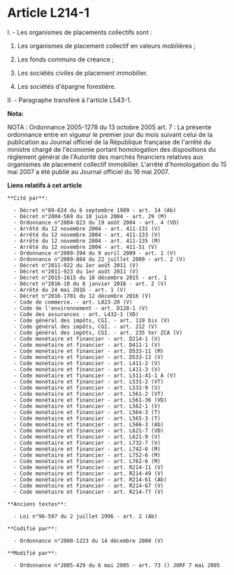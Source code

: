 # Article L214-1

I. - Les organismes de placements collectifs sont :

1. Les organismes de placement collectif en valeurs mobilières ;

2. Les fonds communs de créance ;

3. Les sociétés civiles de placement immobilier.

4. Les sociétés d'épargne forestière.

II. - Paragraphe transfèré à l'article L543-1.

**Nota:**

NOTA : Ordonnance 2005-1278 du 13 octobre 2005 art. 7 : La présente ordonnance entre en vigueur le premier jour du mois
suivant celui de la publication au Journal officiel de la République française de l'arrêté du ministre chargé de l'économie
portant homologation des dispositions du règlement général de l'Autorité des marchés financiers relatives aux organismes de
placement collectif immobilier. L'arrêté d'homologation du 15 mai 2007 a été publié au Journal officiel du 16 mai 2007.

**Liens relatifs à cet article**

	**Cité par**:

	  - Décret n°89-624 du 6 septembre 1989 - art. 14 (Ab)
	  - Décret n°2004-569 du 18 juin 2004 - art. 29 (M)
	  - Ordonnance n°2004-823 du 19 août 2004 - art. 4 (VD)
	  - Arrêté du 12 novembre 2004 - art. 411-131 (V)
	  - Arrêté du 12 novembre 2004 - art. 411-133 (V)
	  - Arrêté du 12 novembre 2004 - art. 411-135 (M)
	  - Arrêté du 12 novembre 2004 - art. 411-51 (V)
	  - Ordonnance n°2009-394 du 9 avril 2009 - art. 1 (V)
	  - Ordonnance n°2009-884 du 22 juillet 2009 - art. 2 (V)
	  - Décret n°2011-922 du 1er août 2011 (V)
	  - Décret n°2011-923 du 1er août 2011 (V)
	  - Décret n°2015-1615 du 10 décembre 2015 - art. 1
	  - Décret n°2016-10 du 8 janvier 2016 - art. 2 (V)
	  - Arrêté du 24 mai 2016 - art. 1 (V)
	  - Décret n°2016-1701 du 12 décembre 2016 (V)
	  - Code de commerce. - art. L823-20 (V)
	  - Code de l'environnement - art. D128-1 (V)
	  - Code des assurances - art. L432-1 (VD)
	  - Code général des impôts, CGI. - art. 119 bis (V)
	  - Code général des impôts, CGI. - art. 212 (V)
	  - Code général des impôts, CGI. - art. 235 ter ZCA (V)
	  - Code monétaire et financier - art. D214-1 (V)
	  - Code monétaire et financier - art. D411-1 (V)
	  - Code monétaire et financier - art. D533-11 (M)
	  - Code monétaire et financier - art. D533-13 (V)
	  - Code monétaire et financier - art. L411-2 (V)
	  - Code monétaire et financier - art. L411-3 (V)
	  - Code monétaire et financier - art. L511-41-1 A (V)
	  - Code monétaire et financier - art. L531-2 (VT)
	  - Code monétaire et financier - art. L532-9 (V)
	  - Code monétaire et financier - art. L561-2 (VT)
	  - Code monétaire et financier - art. L561-36 (VD)
	  - Code monétaire et financier - art. L562-1 (V)
	  - Code monétaire et financier - art. L564-3 (T)
	  - Code monétaire et financier - art. L565-3 (T)
	  - Code monétaire et financier - art. L566-3 (Ab)
	  - Code monétaire et financier - art. L621-7 (VD)
	  - Code monétaire et financier - art. L621-9 (V)
	  - Code monétaire et financier - art. L732-7 (V)
	  - Code monétaire et financier - art. L742-6 (M)
	  - Code monétaire et financier - art. L752-6 (M)
	  - Code monétaire et financier - art. L762-6 (M)
	  - Code monétaire et financier - art. R214-11 (V)
	  - Code monétaire et financier - art. R214-49 (V)
	  - Code monétaire et financier - art. R214-61 (Ab)
	  - Code monétaire et financier - art. R214-67 (V)
	  - Code monétaire et financier - art. R214-77 (V)

	**Anciens textes**:

	  - Loi n°96-597 du 2 juillet 1996 - art. 2 (Ab)

	**Codifié par**:

	  - Ordonnance n°2000-1223 du 14 décembre 2000 (V)

	**Modifié par**:

	  - Ordonnance n°2005-429 du 6 mai 2005 - art. 73 () JORF 7 mai 2005
